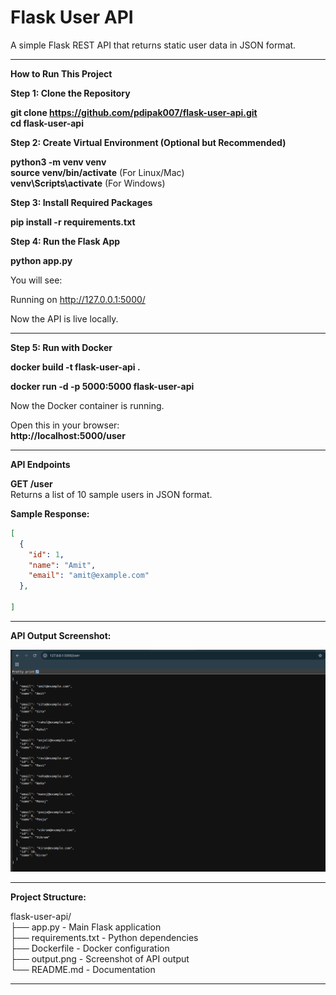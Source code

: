 # Flask User API

A simple Flask REST API that returns static user data in JSON format.

---

**How to Run This Project**

**Step 1: Clone the Repository**

**git clone https://github.com/pdipak007/flask-user-api.git**  
**cd flask-user-api**

**Step 2: Create Virtual Environment (Optional but Recommended)**

**python3 -m venv venv**  
**source venv/bin/activate**  (For Linux/Mac)  
**venv\Scripts\activate**     (For Windows)

**Step 3: Install Required Packages**

**pip install -r requirements.txt**

**Step 4: Run the Flask App**

**python app.py**

You will see:

Running on http://127.0.0.1:5000/


Now the API is live locally.

---

**Step 5: Run with Docker**

**docker build -t flask-user-api .**

**docker run -d -p 5000:5000 flask-user-api**

Now the Docker container is running.

Open this in your browser:  
**http://localhost:5000/user**

---

**API Endpoints**

**GET /user**  
Returns a list of 10 sample users in JSON format.

**Sample Response:**

```json
[
  {
    "id": 1,
    "name": "Amit",
    "email": "amit@example.com"
  },
  
]
```
---

**API Output Screenshot:**
 
![API Output](output.png)


---

**Project Structure:**

flask-user-api/  
├── app.py             - Main Flask application  
├── requirements.txt   - Python dependencies  
├── Dockerfile         - Docker configuration  
├── output.png         - Screenshot of API output  
└── README.md          - Documentation

---
